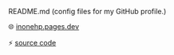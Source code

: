  README.md (config files for my GitHub profile.)
 
🌐 [inonehp.pages.dev](https://inonehp.pages.dev/)

⚡ [source code](https://github.com/inonehp/inonehp.github.io)

<!--
**inonehp/inonehp** is a ✨ _special_ ✨ repository because its `README.md` (this file) appears on your GitHub profile.

Here are some ideas to get you started:

- 🔭 I’m currently working on ...
- 🌱 I’m currently learning ...
- 👯 I’m looking to collaborate on ...
- 🤔 I’m looking for help with ...
- 💬 Ask me about ...
- 📫 How to reach me: ...
- 😄 Pronouns: ...
- ⚡ Fun fact: ...
-->


